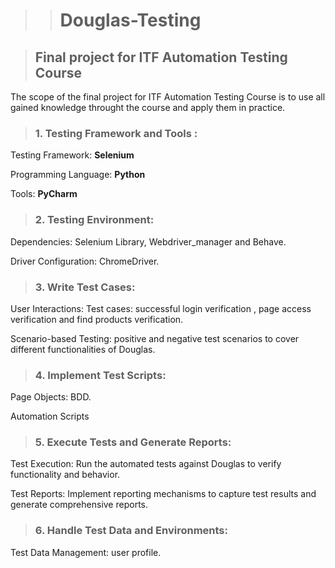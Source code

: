 >># Douglas-Testing

>## Final project for ITF Automation Testing Course
</p>
</p>
The scope of the final project for ITF Automation Testing Course is to use all gained knowledge throught the course and apply them in practice.
<p>
  </p>
 
>### 1. Testing Framework and Tools :
<p>Testing Framework: <strong>Selenium</strong>
  <p>
<p>Programming Language: <strong>Python</strong> 
  </p>
<p>Tools: <strong>PyCharm</strong>
</p>

>### 2. Testing Environment:
<p>Dependencies: Selenium Library, Webdriver_manager and Behave.
  <p>
  <p>Driver Configuration: ChromeDriver.
<p>

>### 3. Write Test Cases:
<p>User Interactions: Test cases: successful login verification , page access verification and find products verification.
  </p>
<p>Scenario-based Testing: positive and negative test scenarios to cover different functionalities of Douglas.
</p>

>### 4. Implement Test Scripts:
<p>Page Objects: BDD.
  </p>
<p>Automation Scripts
</p>

>### 5. Execute Tests and Generate Reports:
<p>Test Execution: Run the automated tests against Douglas to verify functionality and behavior.
  </p>
  <p>Test Reports: Implement reporting mechanisms to capture test results and generate comprehensive reports.
</p>

>### 6. Handle Test Data and Environments:
<p>Test Data Management: user profile.
